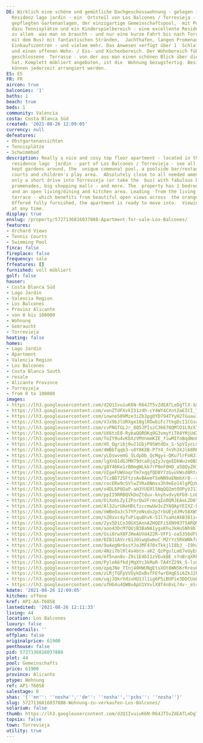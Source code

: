 ```yaml
---
DE: Wirklich eine schöne und gemütliche Dachgeschosswohnung - gelegen in der spanischen
  Residenz lago jardin - ein  Ortsteil von Los Balcones / Torrevieja - all die riesigen
  gepflegten Gartenanlagen, der einzigartige Gemeinschaftspool,  mit Poolbar / Restaurant,
  dazu Tennisplätze und ein Kinderspielbereich - eine excellente Residenz. Fussläufig
  zu allem  was man so braucht - und nur eine kurze Fahrt bis nach Torrevieja (oder
  mit dem Bus) mit fantastischen Stränden,  Jachthafen, langen Promenaden, großen
  Einkaufszentren - und vielem mehr. Das Anwesen verfügt über 1  Schlafzimmer, Bad
  und einen offenen Wohn- / Ess- und Küchenbereich. Der Wohnbereich führt in eine
  geschlossene  Terrasse - von der aus man einen schönen Blick über die Orangenplantagen
  hat. Komplett möbliert angeboten, ist die  Wohnung bezugsfertig. Besichtigungen
  können jederzeit arrangiert werden.
ES: ES
FR: FR
aircon: true
balconies: '1'
baths: 1
beach: true
beds: 1
community: Valencia
costa: Costa Blanca Süd
created: '2021-08-26 12:09:05'
currency: null
defeatures:
- Obstgartenansichten
- Tennisplätze
- Schwimmbad
description: Really a nice and cosy top floor apartment - located in the lovely Spanish
  residence lago  jardin - part of Los Balcones / Torrevieja - see all the huge well
  kept gardens around, the  unique communal pool, a poolside bar/restaurant, tennis
  courts and children's play area.  Absolutely close to all needed amenities - and
  only a short drive into Torrevieja (or take the  bus) with fabulous beaches, marina,
  promenades, big shopping malls - and more. The  property has 1 bedroom, bathroom
  and an open living/dining and kitchen area. Leading  from the living area is a closed
  terrace - which benefits from beautiful open views across  the orange plantations.
  Offered fully furnished, the apartment is ready to move into.  Viewings can be arranged
  at any time.
display: true
enslug: /property/5727136816037888-Apartment-for-sale-Los-Balcones/
features:
- Orchard Views
- Tennis Courts
- Swimming Pool
finca: false
fireplace: false
frequency: sale
frfeatures: []
furnished: voll möbliert
golf: false
hauser:
- Costa Blanca Süd
- Lago Jardin
- Valencia Region
- Los Balcones
- Provinz Alicante
- von 0 bis 100000
- Wohnung
- Gebraucht
- Torrevieja
heating: false
homes:
- Lago Jardin
- Apartment
- Valencia Region
- Los Balcones
- Costa Blanca South
- resale
- Alicante Province
- Torrevieja
- from 0 to 100000
images:
- https://lh3.googleusercontent.com/d2Q1IvuiuK6N-R64JT5vZdEATLeDgTlX-XmD--jsZHdaN4uJ_Ew3dTTX9suz3ceB3TFiDzF95XzoWSf1-Xgyz2SMxkhIgikX1w=w640-rj-e30-l100
- https://lh3.googleusercontent.com/vonZTdFXvkI31z4h-cY4WY4CXntZaEICI_TyOJIi7kjoVfl-3nvIAPFbiGJKnxSAYRPBvpFuSnXzz1d2a0YQFw4WbqjVUx06SpE=w640-rj-e30-l100
- https://lh3.googleusercontent.com/inwne509Mze3iZbJpgOYD794TYyH2TGuauImIa0HBJnePnMknpTF-NeNYqb6L1lgXXEU-39hckw6_MVVEibcoLL6eWC_PLI2=w640-rj-e30-l100
- https://lh3.googleusercontent.com/VJx9bJlURXge18glROwbiFc7tkgDcI1CGsoR3MzFcrHXuNoUq0GlHHOBdMFR_-q0_8YBiJM-izs975kYP_f7I7OFKl3tRej0=w640-rj-e30-l100
- https://lh3.googleusercontent.com/cvPNGTGLJr_8Q5JPIszC36670QMlD1L9zX7ev_alFBAMl7L99sPUH3YDRsIKZeUMsJocMhY7xUKdwk58vourUDyX3r8MP2i35g=w640-rj-e30-l100
- https://lh3.googleusercontent.com/UX6tzE0-RybaQQROKq9G3vmyYiT04YMjUd2sApkA-GY8_IitduBecVk8wQdTjnS-5PsRyENDfuPkm0U9CbmqMMpgn-1sizwzXw=w640-rj-e30-l100
- https://lh3.googleusercontent.com/ToIY9u4vKbXzVMVnmmKIE_fiwMIfoBqdNnPtgIWHqieWxscsAub-AIJUvy_6DPWlnsxZ1eXeQSiBKSVJKyIOJ_QlncpunLHf=w640-rj-e30-l100
- https://lh3.googleusercontent.com/HS_Qgribj0u21GbjP0SWtdDx_S-SpVIycLG3Njk4uniT_YMgh1vdadqfSe-BSlrgCgzwaeJ4OuT58zFDK5_VryyD9Xwv-YP3=w640-rj-e30-l100
- https://lh3.googleusercontent.com/4WBbTqqb3-u8Y8KXB-P7Y4_fnVh3XJl68RKd9Wne2aiKEVtsQzD5WNQpCfWsp11isCHauu4yxHip2XQ4GpTJmGwnpxujEu4etg=w640-rj-e30-l100
- https://lh3.googleusercontent.com/yLDswvemG_5LdpDb_QcMgys-QKu7lrFoN31tj19nknaIMY35_-_8yo-1wMfKM0isF4qCMOKkTVGsTFhcGEFkixengplzsR_UGQ=w640-rj-e30-l100
- https://lh3.googleusercontent.com/lgXnQ1dGJMH79dcaOjqIyJvqeEDkWuze0BX5rtE_W0FDbYNXCpUlUWEB88DksZTktsbGPsxp6Y0TGPeY3yC9TbLRDoLRdT_D6I0=w640-rj-e30-l100
- https://lh3.googleusercontent.com/g8Y46Ke1rB0mgWLkb7rP0eF0HD_a5QQyZHIYCNTl_PdSoak6zTl7EKYUDcQ4BuFG_qcDmjDuyc-Hat6H11jrO9wEz76QXyMBd0s=w640-rj-e30-l100
- https://lh3.googleusercontent.com/UIgeFUWVoqrTm7xqqfQD8Y7zGvuVWsd8Rtcr8dVnBv70lVjoiLWrLMrSYqTMDfgfuYrOeqWhftmPDmE6VRg2Yr5tip0qeHJ1lw=w640-rj-e30-l100
- https://lh3.googleusercontent.com/TczBD72SFtzsAvBAemTSeNN9aENmbXr8--sk87IlrUG1cNJ1AJQamybepL2E8rPhgr4IiYnF3GAlmitlQay5bPPKoIR4tpjiAEI=w640-rj-e30-l100
- https://lh3.googleusercontent.com/rocERw9cSVlwZYRx8Nmxx3h9eEo14lgPQzW1zdXiNlDEwPBtU4Q3vnUOF87KBzRGpiGjr9hQQKSu6W1udEdd77OQpXlhUiWeqQ=w640-rj-e30-l100
- https://lh3.googleusercontent.com/o4DL6P0OaP-aH3YUERl5NqQQ2mtOOPyVJ13jup61aq_25gUVB39BOUNID9g5ReD9vXJmIoVy1FEvTgY10obveGXS7MnsBzZ6bA=w640-rj-e30-l100
- https://lh3.googleusercontent.com/ppII9RRBQVkDoZtduv-knyhvdvy6Fb9-LnBR7yFO4rX4JQHu1MqQ9JRYDzGjE-iOUhJIMSpMvIs75xhQPPrLtfko8hZwRvuC=w640-rj-e30-l100
- https://lh3.googleusercontent.com/OiXohLZyIZPorQw2FrmcqIo0QRJEAoL2D6Yd7Gkp5IDHa3rQyximy7ivG8wjvQ8pAVezf4OLToPJhNcGqmHvPv99TUWhZNeleQ=w640-rj-e30-l100
- https://lh3.googleusercontent.com/Al32urUAeHDLfzccmwUw3cZYAQApYEIXZ-bLe4Ko6dPnfnk6DIEbcaVlRJp12vJtVLsf0oacvkMVSLoVT4TuE9nlhAzbu5DG=w640-rj-e30-l100
- https://lh3.googleusercontent.com/nWBeOaJc57YPzeNsdo2p7rbUEjdJMv58XW5OclSgmgLgaReWY6RWJcmc5zi5Sjt5fI6QGkQ4BldzI-lCSGfPctIMseuUHfII=w640-rj-e30-l100
- https://lh3.googleusercontent.com/nZ0xvc4yTuPiqu8hvK-51l7saHzAkB381z47w6hK_xF2Ro5P_F66_6g_bbBXf1Lmqhyl4BdDVDu2e7e5SujI_gUf7rNQeXkjDQ=w640-rj-e30-l100
- https://lh3.googleusercontent.com/2yx5D1Co30GXSAnnAZHQEFi5XN993T5ARQMT5kcMsn32SH9suFLky-H7Lc8eOsg2R-jT-ufNE-YxGsvRELMYfot9dqkPyBIs=w640-rj-e30-l100
- https://lh3.googleusercontent.com/aoo43DcM7QUjB3BaNA1ygxKhuJkHuSNh9blP6RX38NQ5Xvc43zRtY0UU2RILp6hyLMItN0NoGffcTYdifWJCifzAinRPRlCAAA=w640-rj-e30-l100
- https://lh3.googleusercontent.com/Gsi0rwX8FJHeAUVd422R-VFF1-oa53S6dFLbNByEL2Fq9kB0tZ5VonPOabes5uSwIvBMfk9eHWeF0nBMYFdiMZu9qKjoHU_NkQ=w640-rj-e30-l100
- https://lh3.googleusercontent.com/BIB11AVcr61JOiwqGwmuC-MZrYz5RkWNkfnQlvDyrboCNM3-N8Uonc21qW1046aW-duUOxiARG4QpBgqzSpVALIRaTUrsU6XSg=w640-rj-e30-l100
- https://lh3.googleusercontent.com/9oAegNr6ssYJoJMF470xTkkjlI8bJ_-I9ha5Knw24QDl3k381XjbuLOryDfNLbFqtS83ccSkphb1Mok9WYsey_IxtwDbNkS6YQ=w640-rj-e30-l100
- https://lh3.googleusercontent.com/4Nzi7blRl4x4btn-aKZ_QzPgulLm67eUyEmZjutdq-ZSbtz-oG_vbI6tLCkf8zlAy1fq3PFlp-W2TofxkJqZJNQHHiEZThcte0A=w640-rj-e30-l100
- https://lh3.googleusercontent.com/mf5nan8v-Z9i1E4bI1zVEukBE_sfnBrqXRbWfz_9KRiUOaFmT7iDy-5xTa1RBPWVn_y4kPrx3Gt6A57biDP_4ii0J9Y8vi4KPw=w640-rj-e30-l100
- https://lh3.googleusercontent.com/PyleA6fkdjMqXYc3kMaR-TA4YZ29k_S-lsmscKMLpzaRAUT3AuuuE1pZ9Cnr_35LCFpp-XQ1W56nnMxqN_uEFOrquk_7ZSiSXA=w640-rj-e30-l100
- https://lh3.googleusercontent.com/opqJNe_TInj40HWUNgEtsXOt8WN5KrRreuQETA-Pq2iQiQWwgdWhqfOHV8fGnSNdOhopoDS2K8sG4SF2_rbYNr3C9aervYBGOoo=w640-rj-e30-l100
- https://lh3.googleusercontent.com/zLRjTQFpVVUykDxBvfFEfwrEHqESi6ZkJ2h5acILvWmFGcotgKnNQQbWimWmBQhL7joBkTBzoTTjNdS9Yqn1OpE1OUWAzmULIyQ=w640-rj-e30-l100
- https://lh3.googleusercontent.com/uqjJQkrVdzvHU1Jl1ig6P5iBUPie3DDCUoD2X9VmxJoU4R3eDGNa4a6kvEJaQCMqG_hf16VE6gZJ2X8J2AnwyYpb8hSezX4a=w640-rj-e30-l100
- https://lh3.googleusercontent.com/ufHb4u4QWBvApU1VVvlX8T4n8vL74v-_eSr_eQuOPK8K78WOk_DP-i7fNeM9gzY1WyAPO273gQ9ZxIL5m92TUMf-JQcDhUAlNQ=w640-rj-e30-l100
kdate: '2021-08-26 12:09:05'
kitchen: offene
kref: AP1-AA-T6058
lastedited: '2021-08-26 12:11:33'
living: 44
location: Los Balcones
luxury: false
moredetails: ''
offplan: false
originalprice: 61900
penthouse: false
pid: 5727136816037888
plot: 44
pool: Gemeinschafts
price: 61900
province: Alicante
ptype: Wohnung
ref: AP1-T6058
salestage: 0
shas: '{''en'': ''nosha'',''de'': ''nosha'',''pcbs'': ''nosha''}'
slug: 5727136816037888-Wohnung-zu-verkaufen-Los-Balcones/
solarium: false
thumb: https://lh3.googleusercontent.com/d2Q1IvuiuK6N-R64JT5vZdEATLeDgTlX-XmD--jsZHdaN4uJ_Ew3dTTX9suz3ceB3TFiDzF95XzoWSf1-Xgyz2SMxkhIgikX1w=w400-h240-n-rj-e30-l100
topsix: false
town: Torrevieja
utility: true
---
```

